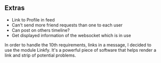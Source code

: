 Extras
----
* Link to Profile in feed
* Can't send more friend requests than one to each user
* Can post on others timeline?
* Get displayed information of the websocket which is in use

In order to handle the 10th requirements, links in a message, 
I decided to use the module Linkfy. It's a powerful piece of software that helps 
render a link and strip of potential problems.